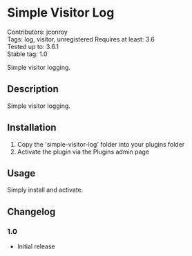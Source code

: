 # Simple Visitor Log #

Contributors: jconroy    
Tags: log, visitor, unregistered 
Requires at least: 3.6  
Tested up to: 3.6.1  
Stable tag: 1.0

Simple visitor logging.

## Description ##

Simple visitor logging.


## Installation ##

1. Copy the 'simple-visitor-log' folder into your plugins folder
2. Activate the plugin via the Plugins admin page

## Usage ##

Simply install and activate.

## Changelog ##

### 1.0 ###
* Initial release

